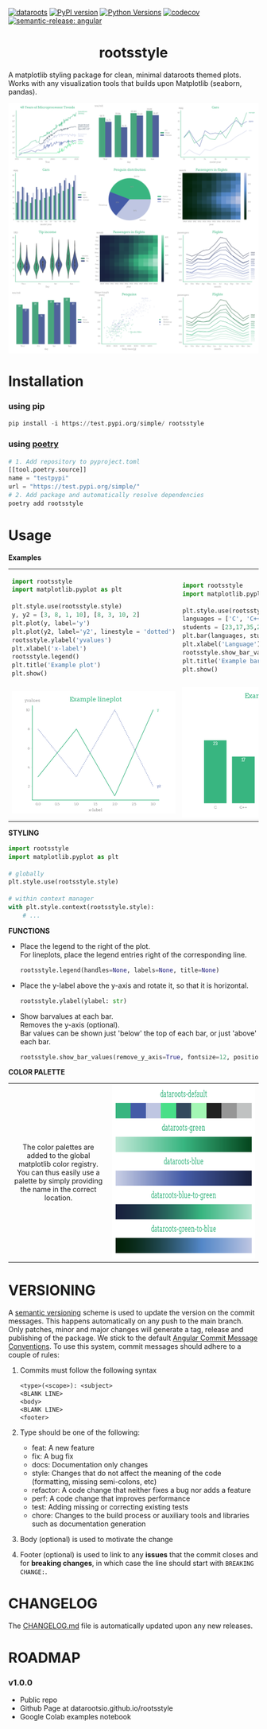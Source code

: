 [![dataroots](https://dataroots.io/maintained.svg)](https://dataroots.io/)
[![PyPI version](https://badge.fury.io/py/rootsstyle.svg)](https://badge.fury.io/py/rootsstyle)
[![Python Versions](https://img.shields.io/badge/python->=3.7.1,%20<3.11-blue.svg)](https://www.python.org/downloads/)
[![codecov](https://codecov.io/gh/datarootsio/rootsstyle/branch/main/graph/badge.svg?token=4agmmGuhtu)](https://codecov.io/gh/datarootsio/rootsstyle)
[![semantic-release: angular](https://img.shields.io/badge/semantic--release-angular-e10079?logo=semantic-release)](https://github.com/semantic-release/semantic-release)

<div align="center">

# rootsstyle
</div>

A matplotlib styling package for clean, minimal dataroots themed plots. 
Works with any visualization tools that builds upon Matplotlib (seaborn, pandas).

<img align="center" src="https://github.com/datarootsio/rootsstyle/blob/main/images/examples.png">



# Installation
### using pip
```python
pip install -i https://test.pypi.org/simple/ rootsstyle
```
### using [poetry](https://python-poetry.org/)
```python
# 1. Add repository to pyproject.toml
[[tool.poetry.source]]
name = "testpypi"
url = "https://test.pypi.org/simple/"
# 2. Add package and automatically resolve dependencies
poetry add rootsstyle
```

# Usage
**Examples**

<!-- <a href="..." target="_blank" rel="noopener noreferrer"><img src="https://colab.research.google.com/assets/colab-badge.svg"></a> -->

<table width="100%">
<tr>
<td width="50%"> 

```python
import rootsstyle
import matplotlib.pyplot as plt

plt.style.use(rootsstyle.style)
y, y2 = [3, 8, 1, 10], [8, 3, 10, 2]
plt.plot(y, label='y')
plt.plot(y2, label='y2', linestyle = 'dotted')
rootsstyle.ylabel('yvalues')
plt.xlabel('x-label')
rootsstyle.legend()
plt.title('Example plot')
plt.show()
```

</td>
<td width="50%"> 

```python
import rootsstyle
import matplotlib.pyplot as plt

plt.style.use(rootsstyle.style)
languages = ['C', 'C++', 'Java', 'Python', 'PHP']
students = [23,17,35,29,12]
plt.bar(languages, students)
plt.xlabel('Language')
rootsstyle.show_bar_values()
plt.title('Example barplot')
plt.show()
```
</td>
</tr>
<tr>
<td width="50%"><img src="https://github.com/datarootsio/rootsstyle/blob/main/images/example_lineplot.png"></td>
<td width="50%"> <img src="https://github.com/datarootsio/rootsstyle/blob/main/images/example_barplot.png"></td>
</tr>
</table>


**STYLING**

```python
import rootsstyle
import matplotlib.pyplot as plt

# globally
plt.style.use(rootsstyle.style)

# within context manager
with plt.style.context(rootsstyle.style):
    # ...
```

**FUNCTIONS**
* Place the legend to the right of the plot.<br>For lineplots, place the legend entries right of the corresponding line.
    ```python 
    rootsstyle.legend(handles=None, labels=None, title=None)
    ```

* Place the y-label above the y-axis and rotate it, so that it is horizontal.
    ```python 
    rootsstyle.ylabel(ylabel: str)
    ```
* Show barvalues at each bar. <br>Removes the y-axis (optional).<br>Bar values can be shown just 'below' the top of each bar, or just 'above' each bar.
    ```python 
    rootsstyle.show_bar_values(remove_y_axis=True, fontsize=12, position="below", fmt="{:.0f}")
    ```

 

**COLOR PALETTE**
<table width="100%">
    <tr>
        <td width="40%" align="center">The color palettes are added to the global matplotlib color registry. You can thus easily use a palette by simply providing the name in the correct location.</td>
        <td width="60%" align="center">
            <img src="https://github.com/datarootsio/rootsstyle/blob/main/images/palette.png" height="350px;">
        </td>
    </tr>
</table>


# VERSIONING

A [semantic versioning](https://semver.org/) scheme is used to update the version on the commit messages. This happens automatically on any push to the main branch. Only patches, minor and major changes will generate a tag, release and publishing of the package. We stick to the default [Angular Commit Message Conventions](https://github.com/angular/angular.js/blob/master/DEVELOPERS.md#-git-commit-guidelines). To use this system, commit messages should adhere to a couple of rules:

1. Commits must follow the following syntax

    ```
    <type>(<scope>): <subject>
    <BLANK LINE>
    <body>
    <BLANK LINE>
    <footer>
    ```

2. Type should be one of the following:
    * feat: A new feature
    * fix: A bug fix
    * docs: Documentation only changes
    * style: Changes that do not affect the meaning of the code (formatting, missing semi-colons, etc)
    * refactor: A code change that neither fixes a bug nor adds a feature
    * perf: A code change that improves performance
    * test: Adding missing or correcting existing tests
    * chore: Changes to the build process or auxiliary tools and libraries such as documentation generation

3. Body (optional) is used to motivate the change
4. Footer (optional) is used to link to any **issues** that the commit closes and for **breaking changes**, in which case the line should start with `BREAKING CHANGE:`.

# CHANGELOG
The [CHANGELOG.md](https://github.com/datarootsio/rootsstyle/blob/main/CHANGELOG.md) file is automatically updated upon any new releases.
# ROADMAP

### v1.0.0
- Public repo
- Github Page at datarootsio.github.io/rootsstyle
- Google Colab examples notebook